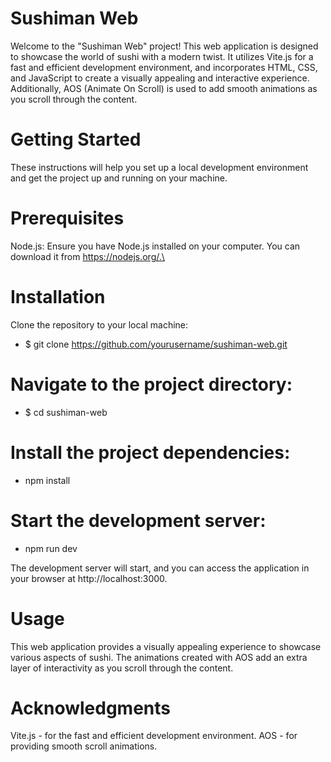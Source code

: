 # Sushiman Web

Welcome to the "Sushiman Web" project! This web application is designed to showcase the world of sushi with a modern twist. It utilizes Vite.js for a fast and efficient development environment, and incorporates HTML, CSS, and JavaScript to create a visually appealing and interactive experience. Additionally, AOS (Animate On Scroll) is used to add smooth animations as you scroll through the content.

# Getting Started
These instructions will help you set up a local development environment and get the project up and running on your machine.

# Prerequisites
Node.js: Ensure you have Node.js installed on your computer. You can download it from https://nodejs.org/.\

# Installation
Clone the repository to your local machine:

- $ git clone https://github.com/yourusername/sushiman-web.git

# Navigate to the project directory:

- $ cd sushiman-web

# Install the project dependencies:

- npm install

# Start the development server:

- npm run dev

The development server will start, and you can access the application in your browser at http://localhost:3000.

# Usage
This web application provides a visually appealing experience to showcase various aspects of sushi. The animations created with AOS add an extra layer of interactivity as you scroll through the content.

# Acknowledgments
Vite.js - for the fast and efficient development environment.
AOS - for providing smooth scroll animations.